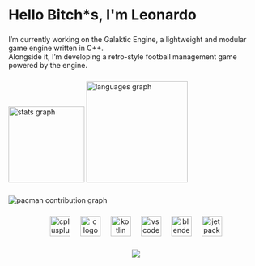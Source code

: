 <h1 align="left">Hello Bitch*s, I'm Leonardo</h1>

###

<p align="left">I’m currently working on the Galaktic Engine, a lightweight and modular game engine written in C++.  <br>Alongside it, I’m developing a retro-style football management game powered by the engine.</p>

###

<div align="left">
  <img src="https://github-readme-stats.vercel.app/api?username=dasleox&hide_title=false&hide_rank=false&show_icons=true&include_all_commits=true&count_private=true&disable_animations=false&theme=dracula&locale=en&hide_border=false&order=1" height="150" alt="stats graph"  />
  <img src="https://github-readme-stats.vercel.app/api/top-langs?username=dasleox&locale=en&hide_title=true&layout=compact&card_width=320&langs_count=5&theme=dracula&hide_border=false&order=2" height="200" alt="languages graph"  />
</div>

###

<picture>
  <source media="(prefers-color-scheme: dark)" srcset="https://raw.githubusercontent.com/dasleox/dasleox/output/pacman-contribution-graph-dark.svg">
  <source media="(prefers-color-scheme: light)" srcset="https://raw.githubusercontent.com/dasleox/dasleox/output/pacman-contribution-graph.svg">
  <img alt="pacman contribution graph" src="https://raw.githubusercontent.com/dasleox/dasleox/output/pacman-contribution-graph.svg">
</picture>

###

<div align="center">
  <img src="https://cdn.jsdelivr.net/gh/devicons/devicon/icons/cplusplus/cplusplus-original.svg" height="40" alt="cplusplus logo"  />
  <img width="12" />
  <img src="https://cdn.jsdelivr.net/gh/devicons/devicon/icons/c/c-original.svg" height="40" alt="c logo"  />
  <img width="12" />
  <img src="https://cdn.jsdelivr.net/gh/devicons/devicon/icons/kotlin/kotlin-original.svg" height="40" alt="kotlin logo"  />
  <img width="12" />
  <img src="https://cdn.jsdelivr.net/gh/devicons/devicon/icons/vscode/vscode-original.svg" height="40" alt="vscode logo"  />
  <img width="12" />
  <img src="https://cdn.jsdelivr.net/gh/devicons/devicon/icons/blender/blender-original.svg" height="40" alt="blender logo"  />
  <img width="12" />
  <img src="https://cdn.jsdelivr.net/gh/devicons/devicon/icons/jetpackcompose/jetpackcompose-original.svg" height="40" alt="jetpackcompose logo"  />
</div>

###

<div align="center">
  <img src="https://visitor-badge.laobi.icu/badge?page_id=dasleox.dasleox&"  />
</div>

###

<!--
**dasleox/dasleox** is a ✨ _special_ ✨ repository because its `README.md` (this file) appears on your GitHub profile.

Here are some ideas to get you started:

- 🔭 I’m currently working on ...
- 🌱 I’m currently learning ...
- 👯 I’m looking to collaborate on ...
- 🤔 I’m looking for help with ...
- 💬 Ask me about ...
- 📫 How to reach me: ...
- 😄 Pronouns: ...
- ⚡ Fun fact: ...

**🯰🯰🯱🯲🯳🯴🯵🯶🯷🯸🯹
-->
